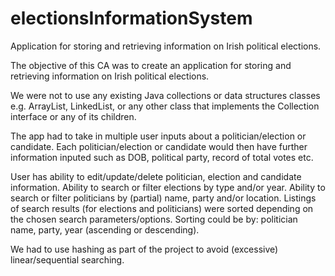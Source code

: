 # electionsInformationSystem
Application for storing and retrieving information on Irish political elections.

The objective of this CA was to create an application for storing and retrieving information on Irish
political elections.

We were not to use any existing Java collections or data structures classes e.g.
ArrayList, LinkedList, or any other class that implements the Collection interface or any of its
children.

The app had to take in multiple user inputs about a politician/election or candidate.
Each politician/election or candidate would then have further information inputed such as DOB, political party, record of total votes etc.

User has ability to edit/update/delete politician, election and candidate information. 
Ability to search or filter elections by type and/or year.
Ability to search or filter politicians by (partial) name, party and/or location.
Listings of search results (for elections and politicians) were sorted depending
on the chosen search parameters/options. Sorting could be by: politician name, party, year (ascending or descending).

We had to use hashing as part of the project to avoid (excessive) linear/sequential searching. 
